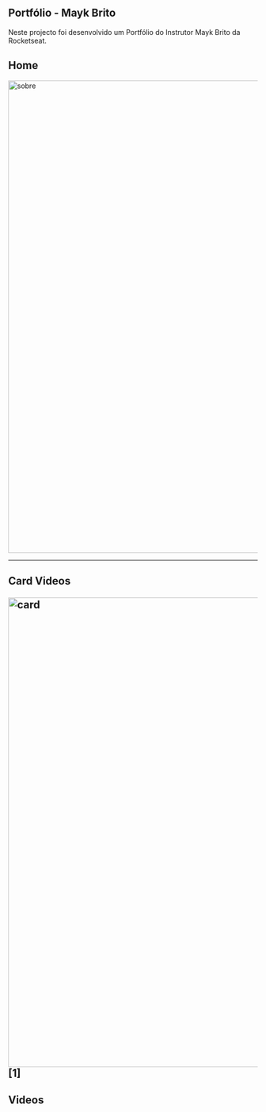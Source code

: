  ## Portfólio - Mayk Brito
 Neste projecto foi desenvolvido um Portfólio do Instrutor Mayk Brito da Rocketseat. 
 ##
 ## Home
 <img width="953" alt="sobre" src="https://user-images.githubusercontent.com/26737849/85082611-d6d19100-b1a5-11ea-892c-6c08a87aa92d.PNG">
 <hr>
 <h2>Card Videos</>

<img width="947" alt="card" src="https://user-images.githubusercontent.com/26737849/85083732-f7e7b100-b1a8-11ea-8e15-4ec6df92643c.PNG"> [1]
<h2>Videos</>
